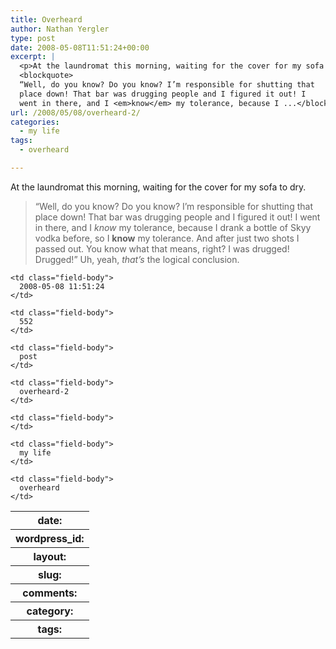 ```yaml
---
title: Overheard
author: Nathan Yergler
type: post
date: 2008-05-08T11:51:24+00:00
excerpt: |
  <p>At the laundromat this morning, waiting for the cover for my sofa to dry.</p>
  <blockquote>
  “Well, do you know? Do you know? I’m responsible for shutting that
  place down! That bar was drugging people and I figured it out! I
  went in there, and I <em>know</em> my tolerance, because I ...</blockquote>
url: /2008/05/08/overheard-2/
categories:
  - my life
tags:
  - overheard

---
```

At the laundromat this morning, waiting for the cover for my sofa to dry.

> “Well, do you know? Do you know? I’m responsible for shutting that place down! That bar was drugging people and I figured it out! I went in there, and I _know_ my tolerance, because I drank a bottle of Skyy vodka before, so I **know** my tolerance. And after just two shots I passed out. You know what that means, right? I was drugged! Drugged!”
Uh, yeah, _that’s_ the logical conclusion.

<table class="docutils field-list" frame="void" rules="none">
  <col class="field-name" /> <col class="field-body" /> <tr class="field">
    <th class="field-name">
      date:
    </th>

    <td class="field-body">
      2008-05-08 11:51:24
    </td>
  </tr>

  <tr class="field">
    <th class="field-name">
      wordpress_id:
    </th>

    <td class="field-body">
      552
    </td>
  </tr>

  <tr class="field">
    <th class="field-name">
      layout:
    </th>

    <td class="field-body">
      post
    </td>
  </tr>

  <tr class="field">
    <th class="field-name">
      slug:
    </th>

    <td class="field-body">
      overheard-2
    </td>
  </tr>

  <tr class="field">
    <th class="field-name">
      comments:
    </th>

    <td class="field-body">
    </td>
  </tr>

  <tr class="field">
    <th class="field-name">
      category:
    </th>

    <td class="field-body">
      my life
    </td>
  </tr>

  <tr class="field">
    <th class="field-name">
      tags:
    </th>

    <td class="field-body">
      overheard
    </td>
  </tr>
</table>